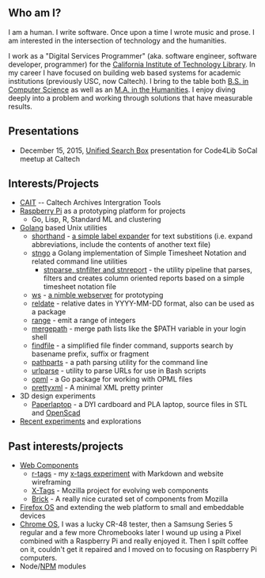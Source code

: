 
## Who am I?

I am a human. I write software. Once upon a time I wrote music and prose. I am interested in the intersection of technology and the humanities.

I work as a "Digital Services Programmer" (aka. software engineer, software developer, programmer) for the [California Institute of Technology Library](http://library.caltech.edu). In my career I have focused on building web based systems for academic institutions (previously USC, now Caltech).  I bring to the table both [B.S. in Computer Science](http://www.cs.usc.edu/academics/undergrad/) as well as an [M.A. in the Humanities](http://www.msmu.edu/graduate-programs/humanities/). I enjoy diving deeply into a problem and working through solutions that have measurable results.

## Presentations

+ December 15, 2015, [Unified Search Box](http://caltechlibrary.github.io/unified-search-box/presentation.html) presentation for Code4Lib SoCal meetup at Caltech

## Interests/Projects

+ [CAIT](https://github.com/caltechlibrary/cait) -- Caltech Archives Intergration Tools
+ [Raspberry Pi](http://raspberrypi.org) as a prototyping platform for projects
    + Go, Lisp, R, Standard ML and clustering
+ [Golang](http://golang.org) based Unix utilities
    + [shorthand](https://github.com/rsdoiel/shorthand) - [a simple label expander](http://rsdoiel.github.io/shorthand) for text substitions (i.e. expand abbreviations, include the contents of another text file)
    + [stngo](https://github.com/rsdoiel/stngo) a Golang implementation of Simple Timesheet Notation and related command line utilities
        + [stnparse, stnfilter and stnreport](https://github.com/rsdoiel/stngo/blob/master/STN.md) - the utility pipeline that parses, filters and creates column oriented reports based on a simple timesheet notation file
    + [ws](https://github.com/rsdoiel/ws) - [a nimble webserver](http://rsdoiel.github.io/ws) for prototyping
    + [reldate](https://github.com/rsdoiel/reldate) - relative dates in YYYY-MM-DD format, also can be used as a package
    + [range](https://github.com/rsdoiel/range) - emit a range of integers
    + [mergepath](https://github.com/rsdoiel/mergepath) - merge path lists like the $PATH variable in your login shell
    + [findfile](https://github.com/rsdoiel/findfile) - a simplified file finder command, supports search by basename prefix, suffix or fragment
    + [pathparts](https://github.com/rsdoiel/pathparts) - a path parsing utility for the command line
    + [urlparse](https://github.com/rsdoiel/urlparse) - utility to parse URLs for use in Bash scripts
    + [opml](https://github.com/rsdoiel/opml) - a Go package for working with OPML files
    + [prettyxml](https://github.com/rsdoiel/prettyxml) - A minimal XML pretty printer
+ 3D design experiments
    + [Paperlaptop](https://github.com/rsdoiel/paperlaptop) - a DYI cardboard and PLA laptop, source files in STL and [OpenScad](http://www.openscad.org/)
+ [Recent experiments](https://github.com/rsdoiel?tab=repositories) and explorations

## Past interests/projects

+ [Web Components](http://webcomponents.org/)
    + [r-tags](https://rsdoiel.github.com/r-tags) - my [x-tags experiment](https://github.com/rsdoiel/r-tags) with Markdown and website wireframing
    + [X-Tags](http://www.x-tags.org) - Mozilla project for evolving web components
    + [Brick](http://mozbrick.github.io/) - A really nice curated set of components from Mozilla
+ [Firefox OS](https://developer.mozilla.org/en-US/docs/Mozilla/Firefox_OS) and extending the web platform to small and embeddable devices
+ [Chrome OS](http://www.google.com/chromeos), I was a lucky CR-48 tester, then a Samsung Series 5 regular and a few more Chromebooks later I wound up using a Pixel combined with a Raspberry Pi and really enjoyed it. Then I spilt coffee on it, couldn't get it repaired and I moved on to focusing on Raspberry Pi computers.
+ Node/[NPM](https://www.npmjs.com/~rsdoiel) modules






